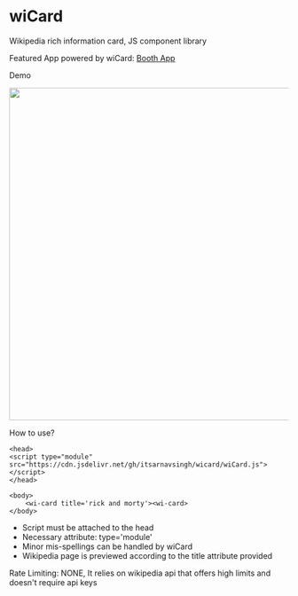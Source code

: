 # wiCard
Wikipedia rich information card, JS component library

Featured App powered by wiCard: <a href='http://booth.upon.one'>Booth App</a>

Demo

<img width='600px' src='https://ibb.co/yqkhnW9'>



How to use?
```
<head>
<script type="module" src="https://cdn.jsdelivr.net/gh/itsarnavsingh/wicard/wiCard.js"></script>
</head>

<body>
	<wi-card title='rick and morty'><wi-card>
</body>
```

* Script must be attached to the head
* Necessary attribute: type='module'  
* Minor mis-spellings can be handled by wiCard 
* Wikipedia page is previewed according to the title attribute provided

Rate Limiting: NONE, It relies on wikipedia api that offers high limits and doesn't require api keys
